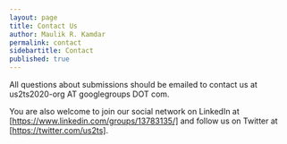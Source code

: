 ```yaml
---
layout: page
title: Contact Us
author: Maulik R. Kamdar
permalink: contact
sidebartitle: Contact
published: true
---
```


All questions about submissions should be emailed to contact us at us2ts2020-org AT googlegroups DOT com.

You are also welcome to join our social network on LinkedIn at [https://www.linkedin.com/groups/13783135/] and follow us on Twitter at [https://twitter.com/us2ts].

[https://www.linkedin.com/groups/13783135/]: https://www.linkedin.com/groups/13783135/
[https://twitter.com/us2ts]: https://twitter.com/us2ts